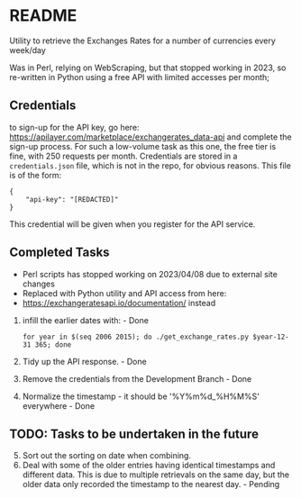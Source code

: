 # README

Utility to retrieve the Exchanges Rates for a number of currencies every week/day

Was in Perl, relying on WebScraping, but that stopped working in 2023, so
re-written in Python using a free API with limited accesses per month;

## Credentials
to sign-up for the API key, go here: https://apilayer.com/marketplace/exchangerates_data-api
and complete the sign-up process. For such a low-volume task as this one, the
free tier is fine, with 250 requests per month.
Credentials are stored in a `credentials.json` file, which is not in the repo, for
obvious reasons. This file is of the form:

    {
        "api-key": "[REDACTED]"
    }
This credential will be given when you register for the API service.

## Completed Tasks
 - Perl scripts has stopped working on 2023/04/08 due to external site changes
 - Replaced with Python utility and API access from here:
 - https://exchangeratesapi.io/documentation/ instead

1. infill the earlier dates with: - Done

    `for year in $(seq 2006 2015); do ./get_exchange_rates.py $year-12-31 365; done`
2. Tidy up the API response. - Done
3. Remove the credentials from the Development Branch - Done
4. Normalize the timestamp - it should be '%Y%m%d_%H%M%S' everywhere - Done

## TODO: Tasks to be undertaken in the future
5. Sort out the sorting on date when combining.
6. Deal with some of the older entries having identical timestamps and
   different data. This is due to multiple retrievals on the same day, but the
   older data only recorded the timestamp to the nearest day. - Pending
